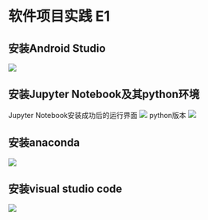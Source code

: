 # 软件项目实践 E1
## 安装Android Studio
![](https://s2.loli.net/2024/04/28/KHFaEJ7jtS8is3x.png)
## 安装Jupyter Notebook及其python环境
Jupyter Notebook安装成功后的运行界面
![](https://s2.loli.net/2024/04/28/NIO64T5czhq9W7r.png)
python版本
![](https://s2.loli.net/2024/04/28/56YNqa91Mr87iVm.png)
## 安装anaconda
![](https://s2.loli.net/2024/04/28/SLZTYW4rtvRuOzN.png)
## 安装visual studio code
![](https://s2.loli.net/2024/04/28/hdSaMlwTIJCpR4X.png)

